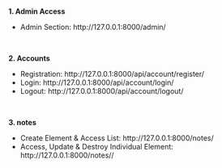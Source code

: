 

<br>

<b>1. Admin Access</b>
<ul>
    <li>Admin Section: http://127.0.0.1:8000/admin/</li>
</ul>
<br>

<b>2. Accounts</b>
<ul>
    <li>Registration: http://127.0.0.1:8000/api/account/register/</li>
    <li>Login: http://127.0.0.1:8000/api/account/login/</li>
    <li>Logout: http://127.0.0.1:8000/api/account/logout/</li>
</ul>
<br>

<b>3. notes</b>
<ul>
    <li>Create Element & Access List: http://127.0.0.1:8000/notes/</li>
    <li>Access, Update & Destroy Individual Element: http://127.0.0.1:8000/notes/<int>/</li>

</ul>
<br>
